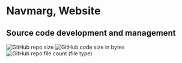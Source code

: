 # Navmarg, Website
## Source code development and management 


![GitHub repo size](https://img.shields.io/github/repo-size/Abhijeetbyte/Navmarg)  ![GitHub code size in bytes](https://img.shields.io/github/languages/code-size/Abhijeetbyte/Navmarg) ![GitHub repo file count (file type)](https://img.shields.io/github/directory-file-count/Abhijeetbyte/Navmarg)


